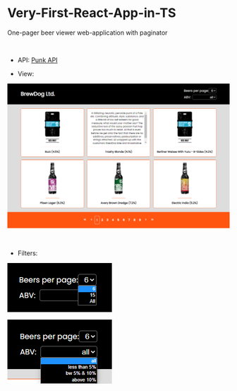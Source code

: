 # Very-First-React-App-in-TS

One-pager beer viewer web-application with paginator

<br />

- API: [Punk API](https://punkapi.com/)

- View:

!['brepi page view'](./brepi.png)

<br />

- Filters:

!['beers-per-page'](./brepi-beers-per-page.png)

!['abv'](./brepi-abv.png)
